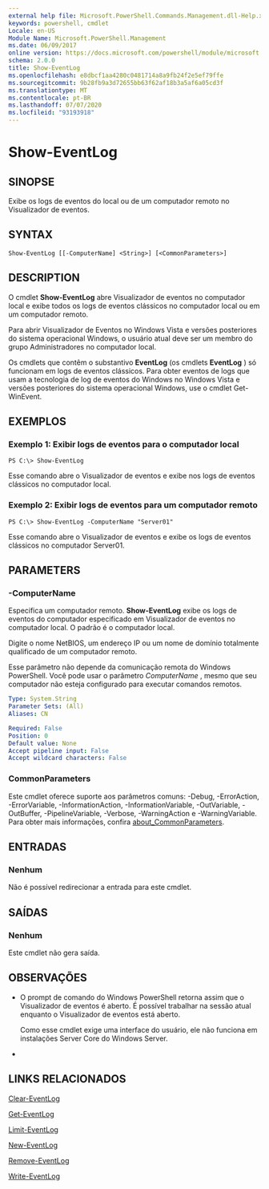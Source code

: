 ```yaml
---
external help file: Microsoft.PowerShell.Commands.Management.dll-Help.xml
keywords: powershell, cmdlet
Locale: en-US
Module Name: Microsoft.PowerShell.Management
ms.date: 06/09/2017
online version: https://docs.microsoft.com/powershell/module/microsoft.powershell.management/show-eventlog?view=powershell-5.1&WT.mc_id=ps-gethelp
schema: 2.0.0
title: Show-EventLog
ms.openlocfilehash: e8dbcf1aa4280c0481714a8a9fb24f2e5ef79ffe
ms.sourcegitcommit: 9b28fb9a3d72655bb63f62af18b3a5af6a05cd3f
ms.translationtype: MT
ms.contentlocale: pt-BR
ms.lasthandoff: 07/07/2020
ms.locfileid: "93193918"
---
```

# Show-EventLog

## SINOPSE
Exibe os logs de eventos do local ou de um computador remoto no Visualizador de eventos.

## SYNTAX

```
Show-EventLog [[-ComputerName] <String>] [<CommonParameters>]
```

## DESCRIPTION
O cmdlet **Show-EventLog** abre Visualizador de eventos no computador local e exibe todos os logs de eventos clássicos no computador local ou em um computador remoto.

Para abrir Visualizador de Eventos no Windows Vista e versões posteriores do sistema operacional Windows, o usuário atual deve ser um membro do grupo Administradores no computador local.

Os cmdlets que contêm o substantivo **EventLog** (os cmdlets **EventLog** ) só funcionam em logs de eventos clássicos.
Para obter eventos de logs que usam a tecnologia de log de eventos do Windows no Windows Vista e versões posteriores do sistema operacional Windows, use o cmdlet Get-WinEvent.

## EXEMPLOS

### Exemplo 1: Exibir logs de eventos para o computador local

```
PS C:\> Show-EventLog
```

Esse comando abre o Visualizador de eventos e exibe nos logs de eventos clássicos no computador local.

### Exemplo 2: Exibir logs de eventos para um computador remoto

```
PS C:\> Show-EventLog -ComputerName "Server01"
```

Esse comando abre o Visualizador de eventos e exibe os logs de eventos clássicos no computador Server01.

## PARAMETERS

### -ComputerName
Especifica um computador remoto.
**Show-EventLog** exibe os logs de eventos do computador especificado em Visualizador de eventos no computador local.
O padrão é o computador local.

Digite o nome NetBIOS, um endereço IP ou um nome de domínio totalmente qualificado de um computador remoto.

Esse parâmetro não depende da comunicação remota do Windows PowerShell.
Você pode usar o parâmetro *ComputerName* , mesmo que seu computador não esteja configurado para executar comandos remotos.

```yaml
Type: System.String
Parameter Sets: (All)
Aliases: CN

Required: False
Position: 0
Default value: None
Accept pipeline input: False
Accept wildcard characters: False
```

### CommonParameters
Este cmdlet oferece suporte aos parâmetros comuns: -Debug, -ErrorAction, -ErrorVariable, -InformationAction, -InformationVariable, -OutVariable, -OutBuffer, -PipelineVariable, -Verbose, -WarningAction e -WarningVariable. Para obter mais informações, confira [about_CommonParameters](https://go.microsoft.com/fwlink/?LinkID=113216).

## ENTRADAS

### Nenhum
Não é possível redirecionar a entrada para este cmdlet.

## SAÍDAS

### Nenhum
Este cmdlet não gera saída.

## OBSERVAÇÕES

* O prompt de comando do Windows PowerShell retorna assim que o Visualizador de eventos é aberto. É possível trabalhar na sessão atual enquanto o Visualizador de eventos está aberto.

  Como esse cmdlet exige uma interface do usuário, ele não funciona em instalações Server Core do Windows Server.

*

## LINKS RELACIONADOS

[Clear-EventLog](Clear-EventLog.md)

[Get-EventLog](Get-EventLog.md)

[Limit-EventLog](Limit-EventLog.md)

[New-EventLog](New-EventLog.md)

[Remove-EventLog](Remove-EventLog.md)

[Write-EventLog](Write-EventLog.md)
